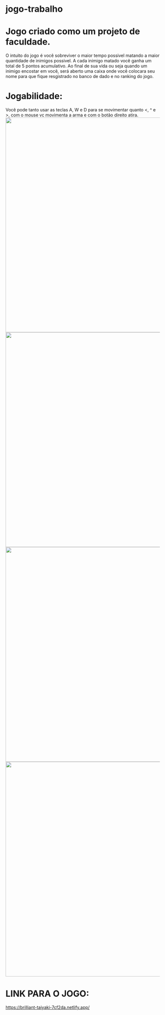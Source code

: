 # jogo-trabalho

# Jogo criado como um projeto de faculdade.
O intuito do jogo é você sobreviver o maior tempo possivel matando a maior quantidade de inimigos possivel.
A cada inimigo matado você ganha um total de 5 pontos acumulativo.
Ao final de sua vida ou seja quando um inimigo encostar em você, será aberto uma caixa onde você colocara seu nome para que fique resgistrado no banco de dado e no ranking do jogo.
# Jogabilidade:
Você pode tanto usar as teclas A, W e D para se movimentar quanto <, ^ e >, com o mouse vc movimenta a arma e com o botão direito atira.
<img src="https://private-user-images.githubusercontent.com/153198754/318197965-71e63efb-ef1d-4eab-a52a-a0ebb5d2c289.png?jwt=eyJhbGciOiJIUzI1NiIsInR5cCI6IkpXVCJ9.eyJpc3MiOiJnaXRodWIuY29tIiwiYXVkIjoicmF3LmdpdGh1YnVzZXJjb250ZW50LmNvbSIsImtleSI6ImtleTUiLCJleHAiOjE3MTE4MDY4MzksIm5iZiI6MTcxMTgwNjUzOSwicGF0aCI6Ii8xNTMxOTg3NTQvMzE4MTk3OTY1LTcxZTYzZWZiLWVmMWQtNGVhYi1hNTJhLWEwZWJiNWQyYzI4OS5wbmc_WC1BbXotQWxnb3JpdGhtPUFXUzQtSE1BQy1TSEEyNTYmWC1BbXotQ3JlZGVudGlhbD1BS0lBVkNPRFlMU0E1M1BRSzRaQSUyRjIwMjQwMzMwJTJGdXMtZWFzdC0xJTJGczMlMkZhd3M0X3JlcXVlc3QmWC1BbXotRGF0ZT0yMDI0MDMzMFQxMzQ4NTlaJlgtQW16LUV4cGlyZXM9MzAwJlgtQW16LVNpZ25hdHVyZT01N2M2ZjliMDNmOWM1YzUxOTk0NWNjNDZhZGFjYWNjYzI1ZmRiYWU3OTI1MDY5OThkMmFjMTZhNWYwNjY4Nzg3JlgtQW16LVNpZ25lZEhlYWRlcnM9aG9zdCZhY3Rvcl9pZD0wJmtleV9pZD0wJnJlcG9faWQ9MCJ9.p9lnkPnvpHOnrk1hXdts9SoW7_P98AaoEhSMuBK_3qk" width="700px"/>
<img src="https://private-user-images.githubusercontent.com/153198754/318197969-0037cce9-971b-4f19-a619-9662fa05023f.png?jwt=eyJhbGciOiJIUzI1NiIsInR5cCI6IkpXVCJ9.eyJpc3MiOiJnaXRodWIuY29tIiwiYXVkIjoicmF3LmdpdGh1YnVzZXJjb250ZW50LmNvbSIsImtleSI6ImtleTUiLCJleHAiOjE3MTE4MDcwODIsIm5iZiI6MTcxMTgwNjc4MiwicGF0aCI6Ii8xNTMxOTg3NTQvMzE4MTk3OTY5LTAwMzdjY2U5LTk3MWItNGYxOS1hNjE5LTk2NjJmYTA1MDIzZi5wbmc_WC1BbXotQWxnb3JpdGhtPUFXUzQtSE1BQy1TSEEyNTYmWC1BbXotQ3JlZGVudGlhbD1BS0lBVkNPRFlMU0E1M1BRSzRaQSUyRjIwMjQwMzMwJTJGdXMtZWFzdC0xJTJGczMlMkZhd3M0X3JlcXVlc3QmWC1BbXotRGF0ZT0yMDI0MDMzMFQxMzUzMDJaJlgtQW16LUV4cGlyZXM9MzAwJlgtQW16LVNpZ25hdHVyZT00MGVmMzgzNjE5ZDk5YzZiNDU2MzY3YmJjYjYzZDVkODVhZTEzNTQ5NjQ4MjJlMGNmYzFkMGIyZWQzMGNjMTIxJlgtQW16LVNpZ25lZEhlYWRlcnM9aG9zdCZhY3Rvcl9pZD0wJmtleV9pZD0wJnJlcG9faWQ9MCJ9._Ws-RjIUHDcI7AMkNt2ymqrESWsKSb2fub6I7DSZwEM" width="700px" />
<img src="https://private-user-images.githubusercontent.com/153198754/318197971-63a7aad8-c6a0-4421-b8cd-e1c2d6bdaf89.png?jwt=eyJhbGciOiJIUzI1NiIsInR5cCI6IkpXVCJ9.eyJpc3MiOiJnaXRodWIuY29tIiwiYXVkIjoicmF3LmdpdGh1YnVzZXJjb250ZW50LmNvbSIsImtleSI6ImtleTUiLCJleHAiOjE3MTE4MDcxMTUsIm5iZiI6MTcxMTgwNjgxNSwicGF0aCI6Ii8xNTMxOTg3NTQvMzE4MTk3OTcxLTYzYTdhYWQ4LWM2YTAtNDQyMS1iOGNkLWUxYzJkNmJkYWY4OS5wbmc_WC1BbXotQWxnb3JpdGhtPUFXUzQtSE1BQy1TSEEyNTYmWC1BbXotQ3JlZGVudGlhbD1BS0lBVkNPRFlMU0E1M1BRSzRaQSUyRjIwMjQwMzMwJTJGdXMtZWFzdC0xJTJGczMlMkZhd3M0X3JlcXVlc3QmWC1BbXotRGF0ZT0yMDI0MDMzMFQxMzUzMzVaJlgtQW16LUV4cGlyZXM9MzAwJlgtQW16LVNpZ25hdHVyZT01OWNkNjdjZTZiNzQyZTUwZTRiOWE0MTdhN2M5NjA0Zjk0OTM5NjEwODEwZmIwY2MyNTJmYzQ5OTE5OTFmMTA1JlgtQW16LVNpZ25lZEhlYWRlcnM9aG9zdCZhY3Rvcl9pZD0wJmtleV9pZD0wJnJlcG9faWQ9MCJ9.DXX8LB4TJsVrDrRGH_NBWhmf0uUWmYegKlRBbPZQB5s" width="700px" />
<img src="https://private-user-images.githubusercontent.com/153198754/318197973-50c4cc7d-5418-427d-944a-65895a1be711.png?jwt=eyJhbGciOiJIUzI1NiIsInR5cCI6IkpXVCJ9.eyJpc3MiOiJnaXRodWIuY29tIiwiYXVkIjoicmF3LmdpdGh1YnVzZXJjb250ZW50LmNvbSIsImtleSI6ImtleTUiLCJleHAiOjE3MTE4MDcxNTMsIm5iZiI6MTcxMTgwNjg1MywicGF0aCI6Ii8xNTMxOTg3NTQvMzE4MTk3OTczLTUwYzRjYzdkLTU0MTgtNDI3ZC05NDRhLTY1ODk1YTFiZTcxMS5wbmc_WC1BbXotQWxnb3JpdGhtPUFXUzQtSE1BQy1TSEEyNTYmWC1BbXotQ3JlZGVudGlhbD1BS0lBVkNPRFlMU0E1M1BRSzRaQSUyRjIwMjQwMzMwJTJGdXMtZWFzdC0xJTJGczMlMkZhd3M0X3JlcXVlc3QmWC1BbXotRGF0ZT0yMDI0MDMzMFQxMzU0MTNaJlgtQW16LUV4cGlyZXM9MzAwJlgtQW16LVNpZ25hdHVyZT0yMjIyYzAzNzJkMzUyNzM5YjQ4ZDY3MmU3OTJkZjdiNjZiMWZhYmQ1NGU1NmM5Yzg4NTBkNzEwNzY1NzY3MDUwJlgtQW16LVNpZ25lZEhlYWRlcnM9aG9zdCZhY3Rvcl9pZD0wJmtleV9pZD0wJnJlcG9faWQ9MCJ9.gW4GaAYDK09cgg0dM66DANTzMmpwn4LSdjB9wF6m_W0" width="700px" />
# LINK PARA O JOGO:

https://brilliant-taiyaki-7cf2da.netlify.app/

